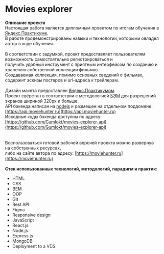 # Movies explorer

**Описание проекта**
\
Настоящая работа является дипломным проектом по итогам обучения в [Яндекс.Практикуме](https://praktikum.yandex.ru).\
В работе продемонстрированы навыки и технологии, которыми овладел автор в ходе обучения.
\
\
В соответствии с задумкой, проект предоставляет пользователям возможность самостоятельно регистрироваться и
\
получить удобный инструмент с приятным интерфейсом по созданию и хранению собственной коллекции фильмов.
\
Создаваемая коллекция, помимо основных сведений о фильмах, содержит эскизы постеров и url-адреса к трейлерам.
\
\
Дизайн макета предоставлен [Яндекс.Практикумом](https://praktikum.yandex.ru).
\
Проект свёрстан в соответствии с методологией [БЭМ](https://ru.bem.info) для разрешений экранов шириной 320px и больше.
\
API бэкенда написан на [nodejs](https://nodejs.org) и размещен на отдельном поддомене: [https://api.moviehunter.ru](https://api.moviehunter.ru)
\
Исходные коды бэкенда доступны по адресу: [https://github.com/Gumlokt/movies-explorer-api](https://github.com/Gumlokt/movies-explorer-api)
\
\
\
Воспользоваться готовой рабочей версией проекта можно развернув на собственных ресурсах,\
либо на сайте автора по адресу: [https://moviehunter.ru](https://moviehunter.ru)
\
\
**Стек использованных технологий, методологий, парадигм и практик:**
* HTML
* CSS
* BEM
* OOP
* Git
* Rest API
* Figma
* Responsive design
* JavaScript
* React.js
* Node.js
* Express.js
* MongoDB
* Deployment to a VDS
